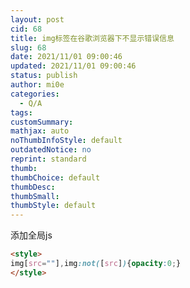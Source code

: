 ```yaml
---
layout: post
cid: 68
title: img标签在谷歌浏览器下不显示错误信息
slug: 68
date: 2021/11/01 09:00:46
updated: 2021/11/01 09:00:46
status: publish
author: mi0e
categories: 
  - Q/A
tags: 
customSummary: 
mathjax: auto
noThumbInfoStyle: default
outdatedNotice: no
reprint: standard
thumb: 
thumbChoice: default
thumbDesc: 
thumbSmall: 
thumbStyle: default
---
```



添加全局js

```html
<style>
img[src=""],img:not([src]){opacity:0;}
</style>
```
